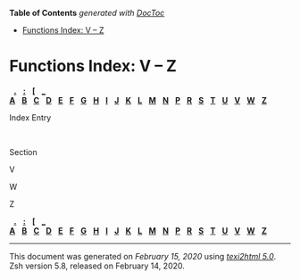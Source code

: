 <!-- START doctoc generated TOC please keep comment here to allow auto update -->
<!-- DON'T EDIT THIS SECTION, INSTEAD RE-RUN doctoc TO UPDATE -->
**Table of Contents**  *generated with [DocToc](https://github.com/thlorenz/doctoc)*

- [Functions Index: V – Z](#functions-index-v--z)

<!-- END doctoc generated TOC please keep comment here to allow auto update -->

<span id="index_split-14"></span>

# Functions Index: V – Z

  [**.**](Functions-Index.html#Functions-Index-1_fn_symbol-2)  
[**:**](Functions-Index.html#Functions-Index-1_fn_symbol-3)  
[**\[**](Functions-Index.html#Functions-Index-1_fn_symbol-4)  
[**\_**](Functions-Index.html#Functions-Index-1_fn_symbol-5)    
[**A**](Functions-Index.html#Functions-Index-1_fn_letter-A)  
[**B**](Functions-Index.html#Functions-Index-1_fn_letter-B)  
[**C**](zsh_13.html#index_split-12_fn_letter-C)  
[**D**](zsh_13.html#index_split-12_fn_letter-D)  
[**E**](zsh_13.html#index_split-12_fn_letter-E)  
[**F**](zsh_13.html#index_split-12_fn_letter-F)  
[**G**](zsh_13.html#index_split-12_fn_letter-G)  
[**H**](zsh_13.html#index_split-12_fn_letter-H)  
[**I**](zsh_13.html#index_split-12_fn_letter-I)  
[**J**](zsh_13.html#index_split-12_fn_letter-J)  
[**K**](zsh_13.html#index_split-12_fn_letter-K)  
[**L**](zsh_13.html#index_split-12_fn_letter-L)  
[**M**](zsh_13.html#index_split-12_fn_letter-M)  
[**N**](zsh_13.html#index_split-12_fn_letter-N)  
[**P**](zsh_14.html#index_split-13_fn_letter-P)  
[**R**](zsh_14.html#index_split-13_fn_letter-R)  
[**S**](zsh_14.html#index_split-13_fn_letter-S)  
[**T**](zsh_14.html#index_split-13_fn_letter-T)  
[**U**](zsh_14.html#index_split-13_fn_letter-U)  
[**V**](#index_split-14_fn_letter-V)  
[**W**](#index_split-14_fn_letter-W)  
[**Z**](#index_split-14_fn_letter-Z)  

Index Entry

 

Section

<span id="index_split-14_fn_letter-V">V</span>

<span id="index_split-14_fn_letter-W">W</span>

<span id="index_split-14_fn_letter-Z">Z</span>

  [**.**](Functions-Index.html#Functions-Index-1_fn_symbol-2)  
[**:**](Functions-Index.html#Functions-Index-1_fn_symbol-3)  
[**\[**](Functions-Index.html#Functions-Index-1_fn_symbol-4)  
[**\_**](Functions-Index.html#Functions-Index-1_fn_symbol-5)    
[**A**](Functions-Index.html#Functions-Index-1_fn_letter-A)  
[**B**](Functions-Index.html#Functions-Index-1_fn_letter-B)  
[**C**](zsh_13.html#index_split-12_fn_letter-C)  
[**D**](zsh_13.html#index_split-12_fn_letter-D)  
[**E**](zsh_13.html#index_split-12_fn_letter-E)  
[**F**](zsh_13.html#index_split-12_fn_letter-F)  
[**G**](zsh_13.html#index_split-12_fn_letter-G)  
[**H**](zsh_13.html#index_split-12_fn_letter-H)  
[**I**](zsh_13.html#index_split-12_fn_letter-I)  
[**J**](zsh_13.html#index_split-12_fn_letter-J)  
[**K**](zsh_13.html#index_split-12_fn_letter-K)  
[**L**](zsh_13.html#index_split-12_fn_letter-L)  
[**M**](zsh_13.html#index_split-12_fn_letter-M)  
[**N**](zsh_13.html#index_split-12_fn_letter-N)  
[**P**](zsh_14.html#index_split-13_fn_letter-P)  
[**R**](zsh_14.html#index_split-13_fn_letter-R)  
[**S**](zsh_14.html#index_split-13_fn_letter-S)  
[**T**](zsh_14.html#index_split-13_fn_letter-T)  
[**U**](zsh_14.html#index_split-13_fn_letter-U)  
[**V**](#index_split-14_fn_letter-V)  
[**W**](#index_split-14_fn_letter-W)  
[**Z**](#index_split-14_fn_letter-Z)  

-----

This document was generated on *February 15, 2020* using
[*texi2html 5.0*](http://www.nongnu.org/texi2html/).  
Zsh version 5.8, released on February 14, 2020.

